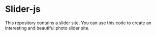 # Slider-js
This repository contains a slider site. You can use this code to create an interesting and beautiful photo slider site.
